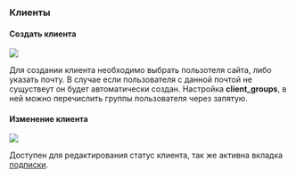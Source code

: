 ### Клиенты

#### Создать клиента

[![](https://file.modx.pro/files/5/4/6/546c1aa61ab8a310c0beda6e6d162de6s.jpg)](https://file.modx.pro/files/5/4/6/546c1aa61ab8a310c0beda6e6d162de6.png)

Для создании клиента необходимо выбрать пользотеля сайта, либо указать почту. В случае если пользователя с данной почтой не сущуствеут 
он будет автоматически создан.
Настройка **client_groups**, в ней можно перечислить группы пользователя через запятую. 

#### Изменение клиента

[![](https://file.modx.pro/files/8/7/1/8719151594fef6d34f07b6dbf1dc8c5as.jpg)](https://file.modx.pro/files/8/7/1/8719151594fef6d34f07b6dbf1dc8c5a.png)

Доступен для редактирования статус клиента, так же активна вкладка [подписки][7].

[4]: /ru/01_Компоненты/22_PayAndSee/01_Интерфейс/04_Контент.md
[5]: /ru/01_Компоненты/22_PayAndSee/01_Интерфейс/05_Тарифы.md
[6]: /ru/01_Компоненты/22_PayAndSee/01_Интерфейс/06_Клиенты.md
[7]: /ru/01_Компоненты/22_PayAndSee/01_Интерфейс/07_Подписки.md
[8]: /ru/01_Компоненты/22_PayAndSee/01_Интерфейс/08_Статусы.md
[9]: /ru/01_Компоненты/22_PayAndSee/01_Интерфейс/09_Оповещения.md